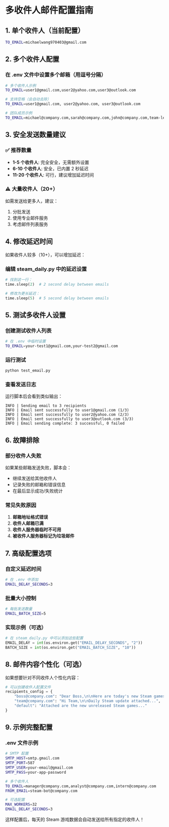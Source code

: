# 多收件人邮件配置指南

## 1. 单个收件人（当前配置）
```bash
TO_EMAIL=michaelwang970403@gmail.com
```

## 2. 多个收件人配置

### 在 .env 文件中设置多个邮箱（用逗号分隔）
```bash
# 多个收件人示例
TO_EMAIL=user1@gmail.com,user2@yahoo.com,user3@outlook.com

# 支持空格（会自动去除）
TO_EMAIL=user1@gmail.com, user2@yahoo.com, user3@outlook.com

# 团队成员示例
TO_EMAIL=michael@company.com,sarah@company.com,john@company.com,team-lead@company.com
```

## 3. 安全发送数量建议

### ✅ 推荐数量
- **1-5 个收件人**: 完全安全，无需额外设置
- **6-10 个收件人**: 安全，已内置 2 秒延迟
- **11-20 个收件人**: 可行，建议增加延迟时间

### ⚠️ 大量收件人（20+）
如需发送给更多人，建议：
1. 分批发送
2. 使用专业邮件服务
3. 考虑邮件列表服务

## 4. 修改延迟时间

如果收件人较多（10+），可以增加延迟：

### 编辑 steam_daily.py 中的延迟设置
```python
# 找到这一行：
time.sleep(2)  # 2 second delay between emails

# 修改为更长延迟：
time.sleep(5)  # 5 second delay between emails
```

## 5. 测试多收件人设置

### 创建测试收件人列表
```bash
# 在 .env 中临时设置
TO_EMAIL=your-test1@gmail.com,your-test2@gmail.com
```

### 运行测试
```bash
python test_email.py
```

### 查看发送日志
运行脚本后会看到类似输出：
```
INFO | Sending email to 3 recipients
INFO | Email sent successfully to user1@gmail.com (1/3)
INFO | Email sent successfully to user2@yahoo.com (2/3)
INFO | Email sent successfully to user3@outlook.com (3/3)
INFO | Email sending complete: 3 successful, 0 failed
```

## 6. 故障排除

### 部分收件人失败
如果某些邮箱发送失败，脚本会：
- 继续发送给其他收件人
- 记录失败的邮箱和错误信息
- 在最后显示成功/失败统计

### 常见失败原因
1. **邮箱地址格式错误**
2. **收件人邮箱已满**
3. **收件人服务器临时不可用**
4. **被收件人服务器标记为垃圾邮件**

## 7. 高级配置选项

### 自定义延迟时间
```bash
# 在 .env 中添加
EMAIL_DELAY_SECONDS=3
```

### 批量大小控制
```bash
# 每批发送数量
EMAIL_BATCH_SIZE=5
```

### 实现示例（可选）
```python
# 在 steam_daily.py 中可以添加这些配置
EMAIL_DELAY = int(os.environ.get("EMAIL_DELAY_SECONDS", "2"))
BATCH_SIZE = int(os.environ.get("EMAIL_BATCH_SIZE", "10"))
```

## 8. 邮件内容个性化（可选）

如果想要针对不同收件人个性化内容：

```python
# 可以创建收件人配置文件
recipients_config = {
    "boss@company.com": "Dear Boss,\n\nHere are today's new Steam games...",
    "team@company.com": "Hi Team,\n\nDaily Steam update attached...",
    "default": "Attached are the new unreleased Steam games..."
}
```

## 9. 示例完整配置

### .env 文件示例
```bash
# SMTP 配置
SMTP_HOST=smtp.gmail.com
SMTP_PORT=587
SMTP_USER=your-email@gmail.com
SMTP_PASS=your-app-password

# 多个收件人
TO_EMAIL=manager@company.com,analyst@company.com,intern@company.com
FROM_EMAIL=steam-bot@company.com

# 可选配置
MAX_WORKERS=32
EMAIL_DELAY_SECONDS=3
```

这样配置后，每天的 Steam 游戏数据会自动发送给所有指定的收件人！ 